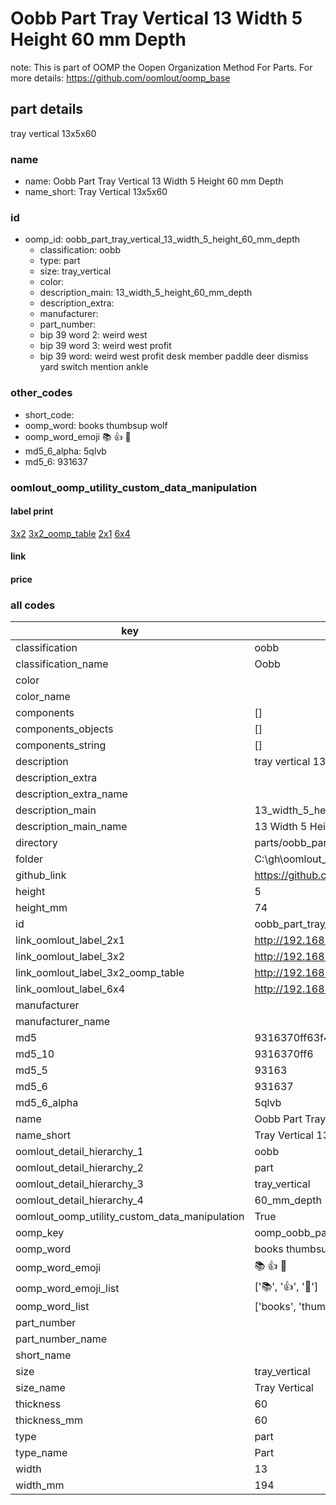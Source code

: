 # Oobb Part Tray Vertical 13 Width 5 Height 60 mm Depth  

note: This is part of OOMP the Oopen Organization Method For Parts. For more details: https://github.com/oomlout/oomp_base

##  part details
  



tray vertical 13x5x60



### name
* name: Oobb Part Tray Vertical 13 Width 5 Height 60 mm Depth
* name_short: Tray Vertical 13x5x60 
### id
* oomp_id: oobb_part_tray_vertical_13_width_5_height_60_mm_depth
  * classification: oobb
  * type: part
  * size: tray_vertical
  * color: 
  * description_main: 13_width_5_height_60_mm_depth
  * description_extra: 
  * manufacturer: 
  * part_number: 
  * bip 39 word 2: weird west
  * bip 39 word 3: weird west profit
  * bip 39 word: weird west profit desk member paddle deer dismiss yard switch mention ankle

### other_codes
* short_code: 
* oomp_word: books thumbsup wolf
* oomp_word_emoji :books: :thumbsup: :wolf:
* md5_6_alpha: 5qlvb
* md5_6: 931637






### oomlout_oomp_utility_custom_data_manipulation
#### label print
[3x2](http://192.168.1.245:1112/?label=oomp%205qlvb)
[3x2_oomp_table](http://192.168.1.108:1112/?label=oomp%205qlvb)
[2x1](http://192.168.1.242:1112/?label=oomp%205qlvb)
[6x4](http://192.168.1.55:1112/?label=oomp%205qlvb)    

#### link

                              

#### price







### all codes 
| key | value |  
| --- | --- |  
| classification | oobb |  
| classification_name | Oobb |  
| color |  |  
| color_name |  |  
| components | [] |  
| components_objects | [] |  
| components_string | [] |  
| description | tray vertical 13x5x60 |  
| description_extra |  |  
| description_extra_name |  |  
| description_main | 13_width_5_height_60_mm_depth |  
| description_main_name | 13 Width 5 Height 60 mm Depth |  
| directory | parts/oobb_part_tray_vertical_13_width_5_height_60_mm_depth |  
| folder | C:\gh\oomlout_oobb_version_4_generated_parts\parts\oobb_part_tray_vertical_13_width_5_height_60_mm_depth |  
| github_link | https://github.com/oomlout/oomlout_oomp_part_src/tree/main/parts/oobb_part_tray_vertical_13_width_5_height_60_mm_depth |  
| height | 5 |  
| height_mm | 74 |  
| id | oobb_part_tray_vertical_13_width_5_height_60_mm_depth |  
| link_oomlout_label_2x1 | http://192.168.1.242:1112/?label=oomp%205qlvb |  
| link_oomlout_label_3x2 | http://192.168.1.245:1112/?label=oomp%205qlvb |  
| link_oomlout_label_3x2_oomp_table | http://192.168.1.108:1112/?label=oomp%205qlvb |  
| link_oomlout_label_6x4 | http://192.168.1.55:1112/?label=oomp%205qlvb |  
| manufacturer |  |  
| manufacturer_name |  |  
| md5 | 9316370ff63f472a7b4563bf57be5fc9 |  
| md5_10 | 9316370ff6 |  
| md5_5 | 93163 |  
| md5_6 | 931637 |  
| md5_6_alpha | 5qlvb |  
| name | Oobb Part Tray Vertical 13 Width 5 Height 60 mm Depth |  
| name_short | Tray Vertical 13x5x60  |  
| oomlout_detail_hierarchy_1 | oobb |  
| oomlout_detail_hierarchy_2 | part |  
| oomlout_detail_hierarchy_3 | tray_vertical |  
| oomlout_detail_hierarchy_4 | 60_mm_depth |  
| oomlout_oomp_utility_custom_data_manipulation | True |  
| oomp_key | oomp_oobb_part_tray_vertical_13_width_5_height_60_mm_depth |  
| oomp_word | books thumbsup wolf |  
| oomp_word_emoji | :books: :thumbsup: :wolf: |  
| oomp_word_emoji_list | [':books:', ':thumbsup:', ':wolf:'] |  
| oomp_word_list | ['books', 'thumbsup', 'wolf'] |  
| part_number |  |  
| part_number_name |  |  
| short_name |  |  
| size | tray_vertical |  
| size_name | Tray Vertical |  
| thickness | 60 |  
| thickness_mm | 60 |  
| type | part |  
| type_name | Part |  
| width | 13 |  
| width_mm | 194 |  
